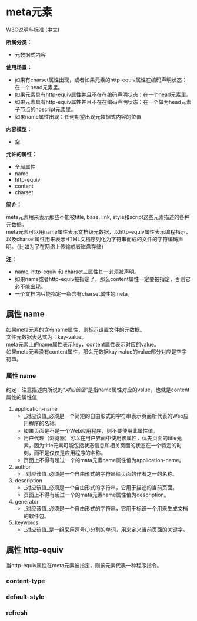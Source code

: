 # meta元素

[W3C说明与标准](http://www.w3.org/TR/html/document-metadata.html#the-meta-element) ([中文](http://www.w3.org/html/ig/zh/wiki/HTML5/semantics#the-meta-element))

__所属分类：__
- 元数据式内容

__使用场景：__
- 如果有charset属性出现，或者如果元素的http-equiv属性在编码声明状态：在一个head元素里。
- 如果元素具有http-equiv属性并且不在在编码声明状态：在一个head元素里。
- 如果元素具有http-equiv属性并且不在在编码声明状态：在一个做为head元素子节点的noscript元素里。
- 如果name属性出现：任何期望出现元数据式内容的位置

__内容模型：__
- 空

__允许的属性：__
- 全局属性
- name
- http-equiv
- content
- charset

__简介：__

meta元素用来表示那些不能被title, base, link, style和script这些元素描述的各种元数据。<br>
meta元素可以用name属性表示文档级元数据，以http-equiv属性表示编程指示，以及charset属性用来表示HTML文档序列化为字符串而成的文件的字符编码声明。（比如为了在网络上传输或者磁盘存储）

__注：__
- name, http-equiv 和 charset三属性其一必须被声明。
- 如果name或者http-equiv被指定了，那么content属性一定要被指定，否则它必不能出现。
- 一个文档内只能指定一条含有charset属性的meta。

## 属性 name

如果meta元素的含有name属性，则标示设置文件的元数据。<br>
文件元数据表达式为：key-value。<br>
meta元素上的name属性表示key，content属性表示对应的value。<br>
如果meta元素没有content属性，那么元数据kay-value的value部分对应是空字符串。

### 属性 name

约定：注意描述内所说的“_对应该值_”是指name属性对应的value，也就是content属性的属性值

1. application-name
    * _对应该值_必须是一个简短的自由形式的字符串表示页面所代表的Web应用程序的名称。
    * 如果页面是不是一个Web应用程序，则不要使用此属性值。
    * 用户代理（浏览器）可以在用户界面中使用该属性，优先页面的title元素，因为title元素可能包括状态信息和相关页面的状态在一个特定的时刻，而不是仅仅是应用程序的名称。
    * 页面上不得有超过一个的mata元素name属性值为application-name。
2. author
    * _对应该值_必须是一个自由形式的字符串给页面的作者之一的名称。
3. description
    * _对应该值_必须是一个自由形式的字符串，它用于描述的当前页面。
    * 页面上不得有超过一个的mata元素name属性值为description。
4. generator
    * _对应该值_必须是一个自由形式的字符串，它用于标识一个用来生成文档的软件包。
5. keywords
     * _对应该值_是一组采用逗号(,)分割的单词，用来定义当前页面的关键字。


## 属性 http-equiv

当http-equiv属性在meta元素被指定，则该元素代表一种程序指令。

### content-type	

### default-style	

### refresh



